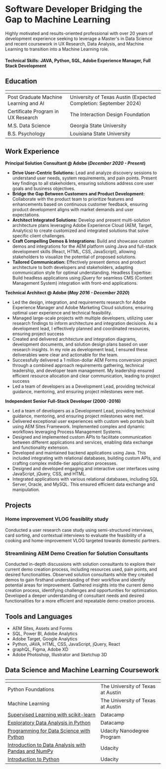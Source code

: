 # Software Developer Bridging the Gap to Machine Learning
Highly motivated and results-oriented professional with over 20 years of development experience seeking to leverage a Master's in Data Science and recent coursework in UX Research, Data Analysis, and Machine Learning to transition into a Machine Learning role.

#### Technical Skills: JAVA, Python, SQL, Adobe Experience Manager, Full Stack Development

## Education

| <!-- -->    | <!-- -->    |
|-------------|-------------|
| Post Graduate Machine Learning and AI  | University of Texas Austin (Expected Completion: September 2024)   |
| Certificate Program in UX Research  | The Interaction Design Foundation   |
| M.S. Data Science  | Georgia State University   |
| B.S. Psychology  | Louisiana State University |

## Work Experience
**Principal Solution Consultant @ Adobe (_December 2020 - Present_)**
- **Drive User-Centric Solutions:** Lead and analyze discovery sessions to understand user needs, system requirements, and pain points. Present key findings to all stakeholders, ensuring solutions address core user goals and business objectives.
- **Bridge the Gap Between Customers and Product Development:** Collaborate with the product team to prioritize features and enhancements based on continuous customer feedback, ensuring product development aligns with market demands and user expectations.
- **Architect Integrated Solutions:** Develop and present multi-solution architecture plans leveraging Adobe Experience Cloud (AEM, Target, Analytics) to create customized and integrated solutions that solve specific client challenges.
- **Craft Compelling Demos & Integrations:** Build and showcase custom demos and integrations for the AEM platform using Java and full-stack development skills (React, HTML, CSS, JavaScript), allowing stakeholders to visualize the potential of proposed solutions.
- **Tailored Communication:** Effectively present demos and product architecture to both developers and stakeholders, adapting communication style for optimal understanding.
Headless Expertise: Build headless applications using jQuery for seamless CMS (Content Management System) integration with front-end applications.


**Technical Architect @ Adobe (_May 2016 - December 2020_)**
- Led the design, integration, and requirements research for Adobe Experience Manager and Adobe Marketing Cloud solutions, ensuring optimal user experience and technical feasibility.
- Managed large-scale projects with multiple developers, utilizing user research findings to inform architecture and integration decisions. As a development lead, I effectively planned and coordinated resources, ensuring project success
- Created and delivered architecture and integration diagrams, development documents, and solution design plans based on user research insights. In my role as development lead, I ensured these deliverables were clear and actionable for the team.
- Successfully delivered a 1 million-dollar AEM Forms conversion project through a combined approach requirements gathering, technical leadership, and developer team management. My leadership ensured efficient resource allocation and clear communication, leading to project success
- Led a team of developers as a Development Lead, providing technical guidance, mentoring, and ensuring project milestones were met.

**Independent Senior Full-Stack Developer (2000 -2016)**
- Led a team of developers as a Development Lead, providing technical guidance, mentoring, and ensuring project milestones were met.
- Delivered exceptional user experiences with custom web portals built using AEM Sites Framework. Implemented complex and dynamic workflows leveraging Process Management Systems.
- Designed and implemented custom APIs to facilitate communication between different applications and services, enabling data exchange and functionality extension.
- Developed and maintained backend applications using Java. This included integrating with relational databases, building custom APIs, and crafting complex middle-tier application processes.
- Designed and developed engaging and interactive user interfaces using JavaScript, jQuery, CSS, and HTML.
- Integrated applications with various relational databases, including SQL Server, Oracle, and MySQL. This ensured efficient data exchange and manipulation.


## Projects

### Home improvement VLOG feasiblity study
Conducted a user research case study using semi-structured interviews, card sorting, and contextual interviews to evaluate the feasibility of a cooking and home-improvement VLOG targeted towards domestic partners.

### Streamlining AEM Demo Creation for Solution Consultants
Conducted in-depth discussions with solution consultants to explore their current demo creation process, including resources used, pain points, and desired functionalities.
Observed solution consultants while they created demos to gain firsthand understanding of their workflow and identify potential areas for improvement.
Gathered insights into the current demo creation process, identifying challenges and opportunities for optimization.
Developed a deeper understanding of consultant needs and desired functionalities for a more efficient and repeatable demo creation process.

## Tools and Languages
- AEM Sites, Assets and Forms
- SQL, Power BI, Adobe Analytics
- Adobe Target, Google Analytics
- Python, JAVA, HTML, CSS, JavaScript, jQuery, React
- graphQL, Figma, Adobe XD
- Adobe Photoshop, Illustrator and Sketchup 3D


## Data Science and Machine Learning Coursework

| <!-- -->       |   <!-- -->   |
| -------- | ------- |
| Python Foundations  | The University of Texas at Austin   |
| Machine Learning | The University of Texas at Austin   |
| [Supervised Learning with scikit-learn](https://www.datacamp.com/completed/statement-of-accomplishment/course/3f0269a5aa58df6a06095cf8ac5388cc75e2cb84)    | Datacamp    |
| [Exploratory Data Analysis in Python](https://www.datacamp.com/completed/statement-of-accomplishment/course/fae488ab99517e5e2df420ef3935dfda96752036) | Datacamp |
| [Programming for Data Science with Python](https://www.udacity.com/certificate/e/60a9e414-a8f0-11ee-91c2-d3030dcad728) | Udacity Nanodegree Program |
| [Introduction to Data Analysis with Pandas and NumPy](https://learn.udacity.com/view-certificate/cd12529) | Udacity |
|  [Introduction to Python](https://learn.udacity.com/view-certificate/cd0024) | Udacity |




